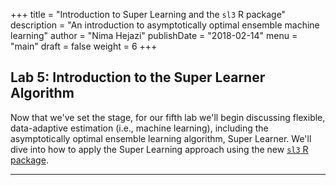 +++
title = "Introduction to Super Learning and the `sl3` R package"
description = "An introduction to asymptotically optimal ensemble machine learning"
author = "Nima Hejazi"
publishDate = "2018-02-14"
menu = "main"
draft = false
weight = 6
+++

## Lab 5: Introduction to the Super Learner Algorithm

Now that we've set the stage, for our fifth lab we'll begin discussing flexible,
data-adaptive estimation (i.e., machine learning), including the asymptotically
optimal ensemble learning algorithm, Super Learner. We'll dive into how to apply
the Super Learning approach using the new [`sl3` R
package](https://github.com/jeremyrcoyle/sl3).

---
